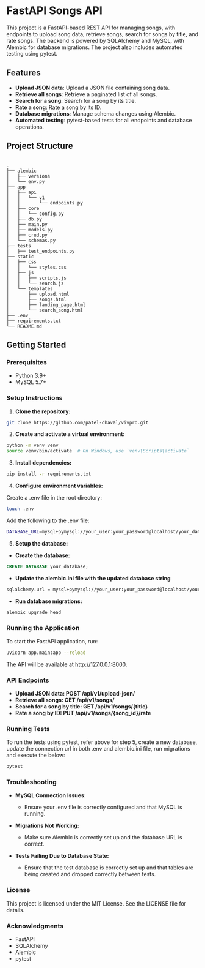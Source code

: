 # FastAPI Songs API

This project is a FastAPI-based REST API for managing songs, with endpoints to upload song data, retrieve songs, search for songs by title, and rate songs. The backend is powered by SQLAlchemy and MySQL, with Alembic for database migrations. The project also includes automated testing using pytest.

## Features

- **Upload JSON data**: Upload a JSON file containing song data.
- **Retrieve all songs**: Retrieve a paginated list of all songs.
- **Search for a song**: Search for a song by its title.
- **Rate a song**: Rate a song by its ID.
- **Database migrations**: Manage schema changes using Alembic.
- **Automated testing**: pytest-based tests for all endpoints and database operations.

## Project Structure

```plaintext

.
├── alembic
│   ├── versions
│   └── env.py
├── app
│   ├── api
│   │   └── v1
│   │       └── endpoints.py
│   ├── core
│   │   └── config.py
│   ├── db.py
│   ├── main.py
│   ├── models.py
│   ├── crud.py
│   └── schemas.py
├── tests
│   ├── test_endpoints.py
├── static
│   ├── css
│   │   └── styles.css
│   ├── js
│   │   ├── scripts.js
│   │   └── search.js
│   └── templates
│       ├── upload.html
│       ├── songs.html
│       ├── landing_page.html
│       └── search_song.html
├── .env
├── requirements.txt
└── README.md
```

## Getting Started

### Prerequisites

* Python 3.9+
* MySQL 5.7+

### Setup Instructions

1. **Clone the repository:**

```bash
git clone https://github.com/patel-dhaval/vivpro.git
```

2. **Create and activate a virtual environment:**

```bash
python -m venv venv
source venv/bin/activate  # On Windows, use `venv\Scripts\activate`
```

3. **Install dependencies:**

```bash
pip install -r requirements.txt
```

4. **Configure environment variables:**

Create a .env file in the root directory:

```bash
touch .env
```

Add the following to the .env file:

```bash
DATABASE_URL=mysql+pymysql://your_user:your_password@localhost/your_database
```

5. **Setup the database:**

- **Create the database:**

```sql
CREATE DATABASE your_database;
```

- **Update the alembic.ini file with the updated database string**

```bash
sqlalchemy.url = mysql+pymysql://your_user:your_password@localhost/your_database
```

- **Run database migrations:**

```bash
alembic upgrade head
```

### Running the Application

To start the FastAPI application, run:

```bash
uvicorn app.main:app --reload
```

The API will be available at http://127.0.0.1:8000.


### API Endpoints

- **Upload JSON data: POST /api/v1/upload-json/**
- **Retrieve all songs: GET /api/v1/songs/**
- **Search for a song by title: GET /api/v1/songs/{title}**
- **Rate a song by ID: PUT /api/v1/songs/{song_id}/rate**


### Running Tests


To run the tests using pytest, refer above for step 5, create a new database, update the connection url in both .env and alembic.ini file, run migrations and execute the below:

```bash
pytest
```

### Troubleshooting

- **MySQL Connection Issues:**
    - Ensure your .env file is correctly configured and that MySQL is running.

- **Migrations Not Working:**
  - Make sure Alembic is correctly set up and the database URL is correct.

- **Tests Failing Due to Database State:**
  - Ensure that the test database is correctly set up and that tables are being created and dropped correctly between tests.


### License
This project is licensed under the MIT License. See the LICENSE file for details.

### Acknowledgments

- FastAPI
- SQLAlchemy
- Alembic
- pytest
